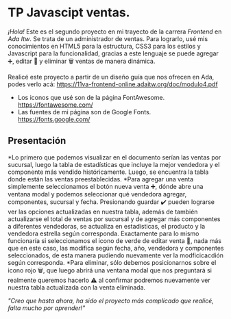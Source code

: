 # TP Javascipt ventas.
 _¡Hola!_ Este es el segundo proyecto en mi trayecto de la carrera _Frontend_ en _Ada Itw_. Se trata de un administrador de ventas. Para lograrlo, usé mis conocimientos en HTML5 para la estructura, CSS3 para los estilos y Javascript para la funcionalidad, gracias a este lenguaje se puede agregar ➕, editar 🔄 y eliminar 🗑️ ventas de manera dinámica.
 
Realicé este proyecto a partir de un diseño guía que nos ofrecen en Ada, podes verlo acá: https://11va-frontend-online.adaitw.org/doc/modulo4.pdf

* Los iconos que usé son de la página FontAwesome. https://fontawesome.com/
* Las fuentes de mi página son de Google Fonts. https://fonts.google.com/

## Presentación
 *Lo primero que podemos visualizar en el documento serían las ventas por sucursal, luego la tabla de estadísticas que incluye la mejor vendedora y el componente más vendido históricamente. Luego, se encuentra la tabla donde están las ventas preestablecidas.
 *Para agregar una venta simplemente seleccionamos el botón nueva venta ➕, dónde abre una ventana modal y podemos seleccionar qué vendedora agregar, componentes, sucursal y fecha. Presionando guardar ✔️ pueden lograrse ver las opciones actualizadas en nuestra tabla, además de también actualizarse el total de ventas por sucursal y de agregar más componentes a diferentes vendedoras, se actualiza en estadísticas, el producto y la vendedora estrella según corresponda. Exactamente para lo mismo funcionaría si seleccionamos el icono de verde de editar venta 🔄, nada más que en este caso, las modifica según fecha, año, vendedora y componentes seleccionados, de esta manera pudiendo nuevamente ver la modficicacdión según corresponda.
 *Para eliminar, sólo debemos posicionarnos sobre el icono rojo 🗑️, que luego abrirá una ventana modal que nos preguntará si realmente queremos hacerlo ⚠️ al confirmar podremos nuevamente ver nuestra tabla actualizada con la venta eliminada.

_"Creo que hasta ahora, ha sido el proyecto más complicado que realicé, falta mucho por aprender!"_
